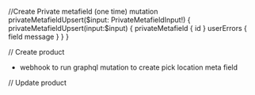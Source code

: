 
//Create Private metafield (one time)
mutation privateMetafieldUpsert($input: PrivateMetafieldInput!) {
  privateMetafieldUpsert(input:$input) {
    privateMetafield {
      id
    }
    userErrors {
      field
      message
    }
  }
}


// Create product
- webhook to run graphql mutation to create pick location meta field




// Update product
